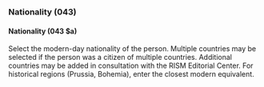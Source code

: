 ### Nationality (043)

#### Nationality (043 $a)
Select the modern-day nationality of the person. Multiple countries may be selected if the person was a citizen of
multiple countries. Additional countries may be added in consultation with the RISM Editorial Center. For historical
regions (Prussia, Bohemia), enter the closest modern equivalent.
